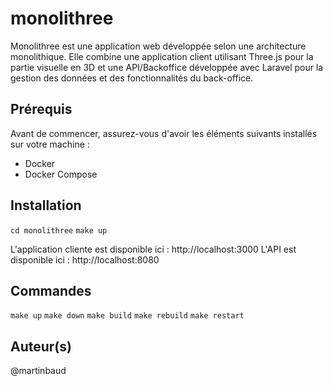 # monolithree

Monolithree est une application web développée selon une architecture monolithique. Elle combine une application client utilisant Three.js pour la partie visuelle en 3D et une API/Backoffice développée avec Laravel pour la gestion des données et des fonctionnalités du back-office.

## Prérequis

Avant de commencer, assurez-vous d'avoir les éléments suivants installés sur votre machine :

- Docker
- Docker Compose

## Installation

`cd monolithree`
`make up`

L'application cliente est disponible ici : http://localhost:3000
L'API est disponible ici : http://localhost:8080

## Commandes

`make up`
`make down`
`make build`
`make rebuild`
`make restart`

## Auteur(s)

@martinbaud